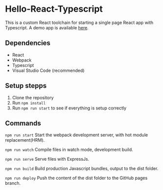 # Hello-React-Typescript
This is a custom React toolchain for starting a single page React app with Typescript. A demo app is available [here](https://stevenkoerts.nl/Hello-React-Typescript/).

## Dependencies 
- React
- Webpack
- Typescript
- Visual Studio Code (recommended)

## Setup stepps 
1. Clone the repository 
2. Run `npm install`
3. Run `npm run start` to see if everything is setup correctly

## Commands 
`npm run start` Start the webpack development server, with hot module replacement(HRM). 

`npm run watch` Compile files in watch mode, development build. 

`npm run serve` Serve files with ExpressJs. 

`npm run build` Build production Javascript bundles, output to the dist folder. 

`npm run deploy` Push the content of the dist folder to the GitHub pages branch.
